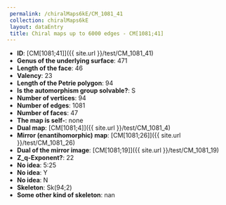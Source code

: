 ```yaml
--- 
 permalink: /chiralMaps6kE/CM_1081_41 
 collection: chiralMaps6kE
 layout: dataEntry
 title: Chiral maps up to 6000 edges - CM[1081;41]
---
```


- **ID**: [CM[1081;41]]({{ site.url }}/test/CM_1081_41)
- **Genus of the underlying surface**: 471
- **Length of the face**: 46
- **Valency**: 23
- **Length of the Petrie polygon**: 94
- **Is the automorphism group solvable?**: S
- **Number of vertices**: 94
- **Number of edges**: 1081
- **Number of faces**: 47
- **The map is self-**: none
- **Dual map**: [CM[1081;4]]({{ site.url }}/test/CM_1081_4)
- **Mirror (enantihomorphic) map**: [CM[1081;26]]({{ site.url }}/test/CM_1081_26)
- **Dual of the mirror image**: [CM[1081;19]]({{ site.url }}/test/CM_1081_19)
- **Z_q-Exponent?**: 22
- **No idea**:  5:25
- **No idea**: Y
- **No idea**: N
- **Skeleton**: Sk(94;2)
- **Some other kind of skeleton**: nan
